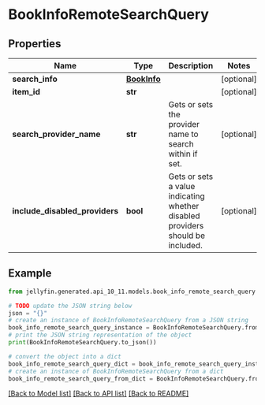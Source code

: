 # BookInfoRemoteSearchQuery


## Properties

Name | Type | Description | Notes
------------ | ------------- | ------------- | -------------
**search_info** | [**BookInfo**](BookInfo.md) |  | [optional] 
**item_id** | **str** |  | [optional] 
**search_provider_name** | **str** | Gets or sets the provider name to search within if set. | [optional] 
**include_disabled_providers** | **bool** | Gets or sets a value indicating whether disabled providers should be included. | [optional] 

## Example

```python
from jellyfin.generated.api_10_11.models.book_info_remote_search_query import BookInfoRemoteSearchQuery

# TODO update the JSON string below
json = "{}"
# create an instance of BookInfoRemoteSearchQuery from a JSON string
book_info_remote_search_query_instance = BookInfoRemoteSearchQuery.from_json(json)
# print the JSON string representation of the object
print(BookInfoRemoteSearchQuery.to_json())

# convert the object into a dict
book_info_remote_search_query_dict = book_info_remote_search_query_instance.to_dict()
# create an instance of BookInfoRemoteSearchQuery from a dict
book_info_remote_search_query_from_dict = BookInfoRemoteSearchQuery.from_dict(book_info_remote_search_query_dict)
```
[[Back to Model list]](../README.md#documentation-for-models) [[Back to API list]](../README.md#documentation-for-api-endpoints) [[Back to README]](../README.md)


